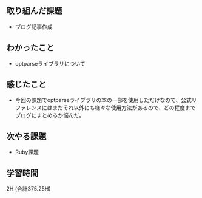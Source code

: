## 取り組んだ課題
- ブログ記事作成
  
## わかったこと  
- optparseライブラリについて
  
## 感じたこと
- 今回の課題でoptparseライブラリの本の一部を使用しただけなので、公式リファレンスにはまだそれ以外にも様々な使用方法があるので、どの程度までブログにまとめるか悩んだ。

## 次やる課題  
- Ruby課題
  
## 学習時間  
2H (合計375.25H)

